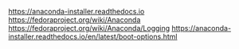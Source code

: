 https://anaconda-installer.readthedocs.io
https://fedoraproject.org/wiki/Anaconda
https://fedoraproject.org/wiki/Anaconda/Logging
https://anaconda-installer.readthedocs.io/en/latest/boot-options.html